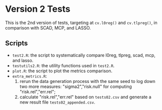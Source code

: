 # Version 2 Tests

This is the 2nd version of tests, targeting at `cv.l0reg()` and `cv.tlpreg()`, in comparison with SCAD, MCP, and LASSO.


## Scripts
- `test2.R`: the script to systematically compare l0reg, tlpreg, scad, mcp, and lasso.
- `testutils2.R`: the utility functions used in `test2.R`.
- `plot.R`: the script to plot the metrics comparison.
- `extra_metrics.R`: 
    1. rerun the data generation process with the same seed to log down two more measures: "sigma2","risk.null" for computing "risk.rel","err.rel"; 
    2. calculate "risk.rel","err.rel" based on `tests02.csv` and generate a new result file `tests02_appended.csv`.